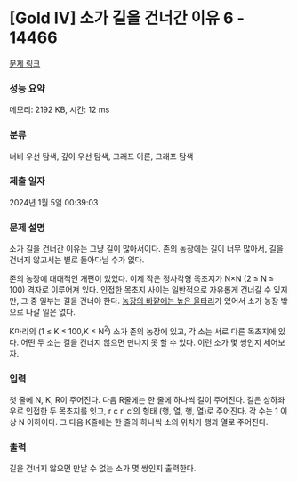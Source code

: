 # [Gold IV] 소가 길을 건너간 이유 6 - 14466 

[문제 링크](https://www.acmicpc.net/problem/14466) 

### 성능 요약

메모리: 2192 KB, 시간: 12 ms

### 분류

너비 우선 탐색, 깊이 우선 탐색, 그래프 이론, 그래프 탐색

### 제출 일자

2024년 1월 5일 00:39:03

### 문제 설명

<p>소가 길을 건너간 이유는 그냥 길이 많아서이다. 존의 농장에는 길이 너무 많아서, 길을 건너지 않고서는 별로 돌아다닐 수가 없다.</p>

<p>존의 농장에 대대적인 개편이 있었다. 이제 작은 정사각형 목초지가 N×N (2 ≤ N ≤ 100) 격자로 이루어져 있다. 인접한 목초지 사이는 일반적으로 자유롭게 건너갈 수 있지만, 그 중 일부는 길을 건너야 한다. <a href="https://www.acmicpc.net/problem/14469">농장의 바깥에는 높은 울타리</a>가 있어서 소가 농장 밖으로 나갈 일은 없다.</p>

<p>K마리의 (1 ≤ K ≤ 100,K ≤ N<sup>2</sup>) 소가 존의 농장에 있고, 각 소는 서로 다른 목초지에 있다. 어떤 두 소는 길을 건너지 않으면 만나지 못 할 수 있다. 이런 소가 몇 쌍인지 세어보자.</p>

### 입력 

 <p>첫 줄에 N, K, R이 주어진다. 다음 R줄에는 한 줄에 하나씩 길이 주어진다. 길은 상하좌우로 인접한 두 목초지를 잇고, r c r′ c′의 형태 (행, 열, 행, 열)로 주어진다. 각 수는 1 이상 N 이하이다. 그 다음 K줄에는 한 줄의 하나씩 소의 위치가 행과 열로 주어진다.</p>

### 출력 

 <p>길을 건너지 않으면 만날 수 없는 소가 몇 쌍인지 출력한다.</p>

